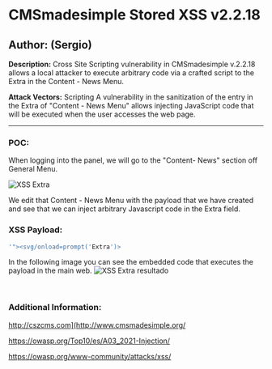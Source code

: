 # CMSmadesimple Stored XSS v2.2.18

## Author: (Sergio)

**Description:** Cross Site Scripting vulnerability in CMSmadesimple v.2.2.18 allows a local attacker to execute arbitrary code via a crafted script to the Extra in the Content - News Menu.

**Attack Vectors:** Scripting A vulnerability in the sanitization of the entry in the Extra of "Content - News Menu" allows injecting JavaScript code that will be executed when the user accesses the web page.

---

### POC:


When logging into the panel, we will go to the "Content- News" section off General Menu.

![XSS Extra](https://github.com/sromanhu/CMSmadesimple-Stored-XSS---News---Extra/assets/87250597/ae383f20-3b6d-4d8f-9281-90abc17c7693)






We edit that Content - News Menu with the payload that we have created and see that we can inject arbitrary Javascript code in the Extra field.


### XSS Payload:

```js
'"><svg/onload=prompt('Extra')>
```


In the following image you can see the embedded code that executes the payload in the main web.
![XSS Extra resultado](https://github.com/sromanhu/CMSmadesimple-Stored-XSS---News---Extra/assets/87250597/9e67fc96-6d82-43a4-8264-18f58805e4c7)







</br>

### Additional Information:
http://cszcms.com](http://www.cmsmadesimple.org/

https://owasp.org/Top10/es/A03_2021-Injection/

https://owasp.org/www-community/attacks/xss/
